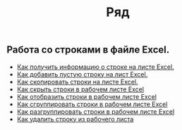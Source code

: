 ﻿---
title: Ряд
second_title: Aspose.Cells Cloud Documen
type: docs
url: /ru/rows/
aliases: [/working-with-rows/]
keywords: Working with rows on an Excel file
description: Aspose.Cells Cloud REST API поддерживает работу со строками в файле Excel. SDK поддерживает различные языки разработки. К ним относятся Android, C#, Go, Java, NodeJS, Perl, PHP, Python, Ruby и swift.
weight: 100
---
## Работа со строками в файле Excel.

- [Как получить информацию о строке на листе Excel.](/cells/ru/rows/get/row/)
- [Как добавить пустую строку на лист Excel.](/cells/ru/rows/add/row/)
- [Как скопировать строки на листе Excel.](/cells/ru/rows/copy/)
- [Как скрыть строки в рабочем листе Excel](/cells/ru/rows/hide/)
- [Как отобразить строки в рабочем листе Excel](/cells/ru/rows/unhide/)
- [Как сгруппировать строки в рабочем листе Excel](/cells/ru/rows/group/)
- [Как разгруппировать строки в рабочем листе Excel](/cells/ru/rows/ungroup/)
- [Как удалить строку из рабочего листа](/cells/ru/rows/delete/)

